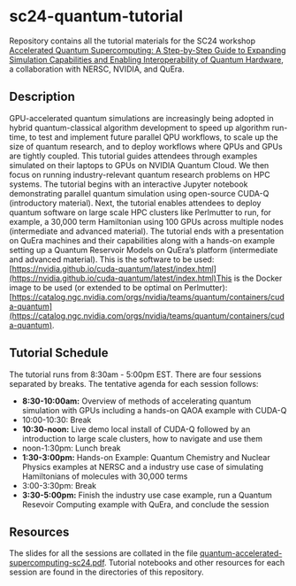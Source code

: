 # sc24-quantum-tutorial
Repository contains all the tutorial materials for the SC24 workshop [Accelerated Quantum Supercomputing: A Step-by-Step Guide to Expanding Simulation Capabilities and Enabling Interoperability of Quantum Hardware](https://sc24.conference-program.com/presentation/?id=tut167&sess=sess407), a collaboration with NERSC, NVIDIA, and QuEra. 

## Description
GPU-accelerated quantum simulations are increasingly being adopted in hybrid quantum-classical algorithm development to speed up algorithm run-time, to test and implement future parallel QPU workflows, to scale up the size of quantum research, and to deploy workflows where QPUs and GPUs are tightly coupled. This tutorial guides attendees through examples simulated on their laptops to GPUs on NVIDIA Quantum Cloud. We then focus on running industry-relevant quantum research problems on HPC systems. The tutorial begins with an interactive Jupyter notebook demonstrating parallel quantum simulation using open-source CUDA-Q (introductory material). Next, the tutorial enables attendees to deploy quantum software on large scale HPC clusters like Perlmutter to run, for example, a 30,000 term Hamiltonian using 100 GPUs across multiple nodes (intermediate and advanced material). The tutorial ends with a presentation on QuEra machines and their capabilities along with a hands-on example setting up a Quantum Reservoir Models on QuEra’s platform (intermediate and advanced material). This is the software to be used: [https://nvidia.github.io/cuda-quantum/latest/index.html](https://nvidia.github.io/cuda-quantum/latest/index.html)This is the Docker image to be used (or extended to be optimal on Perlmutter): [https://catalog.ngc.nvidia.com/orgs/nvidia/teams/quantum/containers/cuda-quantum](https://catalog.ngc.nvidia.com/orgs/nvidia/teams/quantum/containers/cuda-quantum).

## Tutorial Schedule

The tutorial runs from 8:30am - 5:00pm EST.  There are four sessions separated by breaks.  The tentative agenda for each session follows:

* **8:30-10:00am:** Overview of methods of accelerating quantum simulation with GPUs including a hands-on QAOA example with CUDA-Q 
* 10:00-10:30: Break
* **10:30-noon:** Live demo local install of CUDA-Q followed by an introduction to large scale clusters, how to navigate and use them 
* noon-1:30pm: Lunch break
* **1:30-3:00pm:** Hands-on Example: Quantum Chemistry and Nuclear Physics examples at NERSC and a industry use case of simulating Hamiltonians of molecules with 30,000 terms
* 3:00-3:30pm: Break 
* **3:30-5:00pm:** Finish the industry use case example, run a Quantum Resevoir Computing example with QuEra, and conclude the session

## Resources
The slides for all the sessions are collated in the file [quantum-accelerated-supercomputing-sc24.pdf](quantum-accelerated-supercomputing-sc24.pdf). Tutorial notebooks and other resources for each session are found in the directories of this repository.
